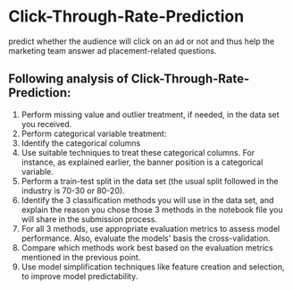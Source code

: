 # Click-Through-Rate-Prediction
predict whether the audience will click on an ad or not and thus help the marketing team answer ad placement-related questions.

## Following analysis of Click-Through-Rate-Prediction:

1. Perform missing value and outlier treatment, if needed, in the data set you received.
2. Perform categorical variable treatment:
3. Identify the categorical columns 
4. Use suitable techniques to treat these categorical columns. For instance, as explained earlier, the banner position is a categorical variable. 
5. Perform a train-test split in the data set (the usual split followed in the industry is 70-30 or 80-20).
6. Identify the 3 classification methods you will use in the data set, and explain the reason you chose those 3 methods in the notebook file you will share in the submission process.
7. For all 3 methods, use appropriate evaluation metrics to assess model performance. Also, evaluate the models' basis the cross-validation.
8. Compare which methods work best based on the evaluation metrics mentioned in the previous point.
9. Use model simplification techniques like feature creation and selection, to improve model predictability. 
